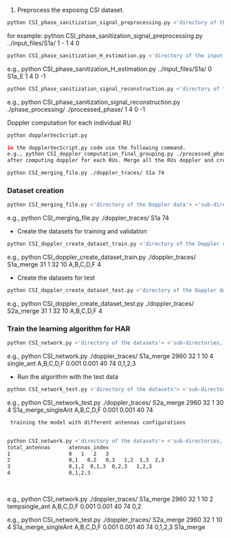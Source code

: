 1. Preprocess the exposing CSI dataset. 
```bash
python CSI_phase_sanitization_signal_preprocessing.py <'directory of the input data'> <'process all the files in subdirectories (1) or not (0)'> <'name of the file to process (only if 0 in the previous field)'> <'number of spatial streams'> <'number of cores'> <'index where to start the processing for each stream'> 
```
for example: 
python CSI_phase_sanitization_signal_preprocessing.py ../input_files/S1a/ 1 - 1 4 0

```bash
python CSI_phase_sanitization_H_estimation.py <'directory of the input data'> <'process all the files in subdirectories (1) or not (0)'> <'name of the file to process (only if 0 in the previous field)'> <'number of spatial streams'> <'number of cores'> <'index where to start the processing for each stream'> <'index where to stop the processing for each stream'> 
```
e.g., python CSI_phase_sanitization_H_estimation.py ../input_files/S1a/ 0 S1a_E 1 4 0 -1

```bash
python CSI_phase_sanitization_signal_reconstruction.py <'directory of the processed data'> <'directory to save the reconstructed data'> <'number of spatial streams'> <'number of cores'> <'index where to start the processing for each stream'> <'index where to stop the processing for each stream'> 
```
e.g., python CSI_phase_sanitization_signal_reconstruction.py ./phase_processing/ ./processed_phase/ 1 4 0 -1

Doppler computation for each individual RU 
```bash 
python dopplerVecScript.py 

in the dopplerVecScript.py code use the following command. 
e.g., python CSI_doppler_computation_final_grouping.py ./processed_phase/ S1a ./doppler_traces/ 400 400 31 1 -1.2 RU{} {} {} 10
after computing doppler for each RUs. Merge all the RUs doppler and create single merged doppler. 

python CSI_merging_file.py ./doppler_traces/ S1a 74

```


### Dataset creation
```bash
python CSI_merging_file.py <'directory of the Doppler data'> <'sub-directories'>  <'Total RUS'>
```
e.g., python CSI_merging_file.py ./doppler_traces/ S1a 74

- Create the datasets for training and validation
```bash
python CSI_doppler_create_dataset_train.py <'directory of the Doppler data'> <'sub-directories, comma-separated'> <'number of packets in a sample'> <'number of packets for sliding operations'> <'number of samples per window'> <'number of samples for window sliding'> <'labels of the activities to be considered'> <'number of streams * number of antennas'>
```
  e.g., python CSI_doppler_create_dataset_train.py ./doppler_traces/ S1a_merge 31 1 32 10 A,B,C,D,F 4


  - Create the datasets for test
```bash
python CSI_doppler_create_dataset_test.py <'directory of the Doppler data'> <'sub-directories, comma-separated'> <'number of packets in a sample'> <'number of packets for sliding operations'> <'number of samples per window'> <'number of samples for window sliding'> <'labels of the activities to be considered'> <'number of streams * number of antennas'>
```
  e.g., python CSI_doppler_create_dataset_test.py ./doppler_traces/ S2a_merge 31 1 32 10 A,B,C,D,F 4

  ### Train the learning algorithm for HAR
```bash
python CSI_network.py <'directory of the datasets'> <'sub-directories, comma-separated'> <'length along the feature dimension (height)'> <'length along the time dimension (width)'> <'number of channels'>  <'number of samples in a batch'> <'name prefix for the files'> <'activities to be considered, comma-separated'> <'group_lambda'> <'l1_lambda'> <'group_size'> <'total_group'> <--bandwidth 'bandwidth'> <--sub-band 'index of the sub-band to consider (for 20 MHz and 40 MHz)'> 
```
e.g., python CSI_network.py ./doppler_traces/ S1a_merge 2960 32 1 10 4 single_ant A,B,C,D,F 0.001 0.001 40 74 0,1,2,3

- Run the algorithm with the test data 
```bash
python CSI_network_test.py <'directory of the datasets'> <'sub-directories, comma-separated'> <'length along the feature dimension (height)'> <'length along the time dimension (width)'> <'number of channels'> <'number of samples in a batch'> <'name prefix for the files'> <'activities to be considered, comma-separated'> <'group_lambda'> <'l1_lambda'> <'group_size'> <'total_group'> <--bandwidth 'bandwidth'> <--sub-band 'index of the sub-band to consider (for 20 MHz and 40 MHz)'> 
```
  e.g., python CSI_network_test.py ./doppler_traces/ S2a_merge 2960 32 1 30 4 S1a_merge_singleAnt A,B,C,D,F 0.001 0.001 40 74


  ```bash
   training the model with different antennas configurations 


  python CSI_network.py <'directory of the datasets'> <'sub-directories, comma-separated'> <'length along the feature dimension (height)'> <'length along the time dimension (width)'> <'number of channels'> <'number of samples in a batch'> <'Number of antenna * number of spatial streams'><'name prefix for the files'> <'activities to be considered, comma-separated'> <'group_lambda'> <'l1_lambda'> <'group_size'> <'total_group'><'antennas_index'> <--bandwidth 'bandwidth'> <--sub-band 'index of the sub-band to consider (for 20 MHz and 40 MHz)'> 
  total_antennas      atennas_index
  1                   0   1   2   3
  2                   0,1   0,2   0,3   1,2  1,3  2,3 
  3                   0,1,2  0,1,3  0,2,3   1,2,3
  4                   0,1,2,3
   
   
  ```

  e.g., python CSI_network.py ./doppler_traces/ S1a_merge 2960 32 1 10 2 tempsingle_ant A,B,C,D,F 0.001 0.001 40 74 0,2


  e.g., python CSI_network_test.py ./doppler_traces/ S2a_merge 2960 32 1 10 4 S1a_merge_singleAnt A,B,C,D,F 0.001 0.001 40 74 0,1,2,3 S1a_merge


